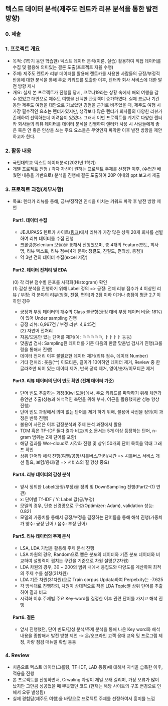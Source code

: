 ## 텍스트 데이터 분석(제주도 렌트카 리뷰 분석을 통한 발전 방향)

### 0. 제출

### 1. 프로젝트 개요
- 목적: (1학기 동안 학습한) 텍스트 데이터 분석(이론, 실습) 활용하여 직접 데이터를 수집 및 활용해 의미있는 결론 도출(프로젝트 자율 수행)
- 주제: 제주도 렌트카 리뷰 데이터를 활용해 렌트카를 사용한 사람들의 긍정/부정적 반응에 대한 분석을 통해 주요 키워드를 도출한 이후, 렌터카 회사 서비스에 대한 발전 방향 제시
- 개요: 실제 본 프로젝트가 진행될 당시, 코로나19라는 상황 속에서 해외 여행을 갈 수 없었고 대안으로 제주도 여행을 선택한 관광객이 증가하였다. 실제 코로나 기간동안 제주도 여행을 대안으로 가보았던 경험을 근거로 비추었을 때, 제주도 여행 시 가장 필수적인 요소는 렌터카였지만, 생각보다 많은 렌터카 회사들의 다양한 리뷰가 존재하여 선택하는데 어려움이 있었다. 그래서 이번 프로젝트를 계기로 다양한 렌터카 회사들의 리뷰 데이터를 데이터 분석을 진행하여 렌터카 사용 시 사람들에게 좋은 혹은 안 좋은 인상을 쓰는 주요 요소들은 무엇인지 파악한 이후 발전 방향을 제안하고자 한다. 

### 2. 활동 내용 
- 국민대학교 텍스트 데이터분석(2021년 1학기) 
- 개별 프로젝트 진행 / 각자 자신이 원하는 프로젝트 주제를 선정한 이후, (수업간 배웠던 내용을 기반으로) 분석을 진행해 결론 도출하여 20P 이내의 ppt 보고서 제출
 
### 3. 프로젝트 과정(세부사항)
- 목표: 렌터카 리뷰를 통해, 긍/부정적인 인식을 미치는 키워드 파악 후 발전 방향 제언 

  #### Part1. 데이터 수집  
   - JEJUPASS 렌트카 사이트([링크](https://rentcar.jejupass.com/web?gclid=Cj0KCQjwio6XBhCMARIsAC0u9aE1irHNEONOUm4oyynbvCEvJmlj4FQ5W3PJnAVBbPfHzPHYppUFErwaAov1EALw_wcB))에서 리뷰가 가장 많은 상위 20개 회사를 선별하여 리뷰 데이터를 수집 진행  
   - 크롤링(Selenium 모듈)을 통해서 진행했으며, 총 4개의 Feature(연도, 회사명, 리뷰 텍스트, 리뷰 점수[4개 분야: 청결도, 친절도, 편의성, 총점])  
   - 약 3만 건의 데이터 수집(excel 저장)  
 
  #### Part2. 데이터 전처리 및 EDA  
   (0) 각 리뷰 점수별 분포를 시각화(Histogram) 확인   
   (1) 감성 분석을 진행하기 위해 Label 정의 => 긍정: 전체 리뷰 점수가 4 이상인 리뷰 / 부정: 각 분야의 리뷰(청결, 친절, 편의)과 2점 이하 이거나 총점이 평균 2.7 이하인 경우 
   - 긍정과 부정 데이터의 개수의 Class 불균형(긍정 대비 부정 데이터 비율: 18%)이 있어 Under sampling 진행
   - 긍정 리뷰: 6,967건 / 부정 리뷰: 4,645건  
   (2) 자연어 전처리  
   - 자음/모음만 있는 단어를 제거(예: ㅋㅋㅋㅋㅋ, ㅏㅏㅏㅏ 등등)
   - 맞춤법 검사: Sampling된 데이터를 기준 다음의 한글 맞춤법 검사기 진행(크롤링을 통해서 진행)
   - 데이터 전처리 이후 불필요한 데이터 제거(리뷰 점수, 데이터 Number)
   - 기타 전처리: 웃음(^^) 이모티콘, 길이가 10이하인 데이터 제거, Review 중 한 글라조만 되어 있는 데이터 제거, 반복 공백 제거, 영어/숫자/이모티콘 제거  

  #### Part3. 리뷰 데이터의 단어 빈도 확인 (전체 데이터 기준)
   - 단어 빈도 추출하는 과정(Kiwi 모듈)에서, 주요 키워드를 파악하기 위해 체언과 용언만 추출(성능과 해석적인 측면을 위해 부사, 어근을 활용했지만 성능 향상 진행)  
   - 단어 빈도 과정에서 의미 없는 단어를 제거 하기 위해, 불용어 사전을 정의(이 과정은 반복 진행)
   - 불용어 사전은 이후 감정분석과 주제 분석 과정에서 활용  
   - TDM 혹은 TF-IDF 둘다 결과 비교(최소 문서는 5개 이상 등장하는 단어, n-gram 범위는 2개 단어를 포함)  
   - 해당 결과를 Wor-cloud로 시각화 진행 및 상위 50개의 단어 목록을 막대 그래프 확인 
   - 상위 단어와 해석 진행(여행/공항/셔틀버스/거리/시간 => 셔틀버스 서비스 개선 필요, 보험/응대/말 => 서비스의 질 향상 중요)

  #### Part4. 리뷰 데이터의 감성 분석 
   - 앞서 정의한 Label(긍정/부정)을 정의 및 DownSampling 진행(Part2-(1) 연관)
   - x: 단어별 Tf-IDF / Y: Label 값(긍/부정)
   - 모델의 경우, 단층 신경망으로 구성(Optimizer: Adam), validation 성능: 0.821
   - 모델의 가중치를 통해서 긍정/부정을 결정하는 단어들을 통해 해석 진행(가중치가 양수: 긍정 단어 / 음수: 부정 단어)

  #### Part5. 리뷰 데이터의 주제 분석
   - LSA, LDA 기법을 활용해 주제 분석 진행
   - LSA 차원의 경우, Random으로 뽑은 분포의 데이터와 기존 분포 데이터와 비교하여 설명력이 겹치는 구간을 기준으로 차원 설멍(72차원)
   - LDA 차원의 경우, 30 ~ 200의 범위 내에서 응집도와 다양도를 계산하여 최적의 주제 수를 설정(31차원)
   - LDA 기준 차원(31차원)으로 Train corpus Updata하여 Perpelxity는 -7.625 
   - 각 방식대로 진행하되, 차원이 상대적으로 적은 LDA Topic별 상위 단어를 추출하여 결과 비교
   - 시각화 이후 주제별 주요 Key-word를 결정한 이후 관련 단어를 가지고 해석 진행

  #### Part6. 결론
   -  앞서 진행했던, 단어 빈도/감성 분석/주제 분석을 통해 나온 Key word와 해석 내용을 종합해서 발전 방향 제언
   -> 온/오프라인 고객 응대 교육 및 프로그램 제정, 차량 점검 매뉴얼 확립 등등
   
### 4. Review  
- 처음으로 텍스트 데이터(크롤링, TF-IDF, LAD 등등)에 대해서 지식을 습득한 이후, 적용을 진행
- 본 프로젝트를 진행하면서, Crwaling 과정이 제일 오래 걸리며, 가장 오류가 많이 났지만 그만큼 성공했을 때 뿌듯했던 코드 
(현재는 해당 사이트의 구조 변경으로 인해서 오류 발생됨)
- 실제 경험담(제주도 여행)을 바탕으로 프로젝트 주제를 선정하여서 흥미를 느낌
